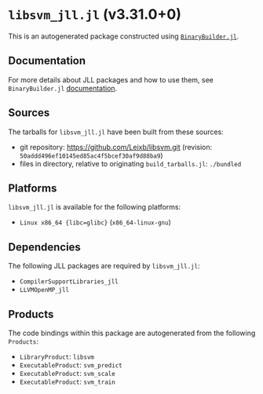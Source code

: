 # `libsvm_jll.jl` (v3.31.0+0)

This is an autogenerated package constructed using [`BinaryBuilder.jl`](https://github.com/JuliaPackaging/BinaryBuilder.jl).

## Documentation

For more details about JLL packages and how to use them, see `BinaryBuilder.jl` [documentation](https://docs.binarybuilder.org/stable/jll/).

## Sources

The tarballs for `libsvm_jll.jl` have been built from these sources:

* git repository: https://github.com/Leixb/libsvm.git (revision: `50addd496ef10145ed85ac4f5bcef30af9d88ba9`)
* files in directory, relative to originating `build_tarballs.jl`: `./bundled`

## Platforms

`libsvm_jll.jl` is available for the following platforms:

* `Linux x86_64 {libc=glibc}` (`x86_64-linux-gnu`)

## Dependencies

The following JLL packages are required by `libsvm_jll.jl`:

* `CompilerSupportLibraries_jll`
* `LLVMOpenMP_jll`

## Products

The code bindings within this package are autogenerated from the following `Products`:

* `LibraryProduct`: `libsvm`
* `ExecutableProduct`: `svm_predict`
* `ExecutableProduct`: `svm_scale`
* `ExecutableProduct`: `svm_train`
